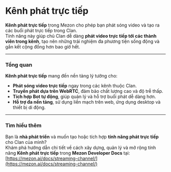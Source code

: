 # Kênh phát trực tiếp

**Kênh phát trực tiếp** trong Mezon cho phép bạn phát sóng video và tạo ra các buổi phát trực tiếp trong Clan.\
Tính năng này giúp chủ Clan dễ dàng **phát video trực tiếp tới các thành viên trong kênh**, tạo nên những trải nghiệm đa phương tiện sống động và gắn kết cộng đồng hơn bao giờ hết.

***

### Tổng quan

**Kênh phát trực tiếp** mang đến nền tảng lý tưởng cho:

* **Phát sóng video trực tiếp** ngay trong các kênh thuộc Clan.
* **Truyền phát dựa trên WebRTC**, đảm bảo chất lượng cao và độ trễ thấp.
* **Tích hợp Bot tự động**, giúp quản lý và hỗ trợ buổi phát dễ dàng hơn.
* **Hỗ trợ đa nền tảng**, sử dụng liền mạch trên web, ứng dụng desktop và thiết bị di động.

***

### Tìm hiểu thêm

Bạn là **nhà phát triển** và muốn tạo hoặc tích hợp **tính năng phát trực tiếp** cho Clan của mình?\
Khám phá hướng dẫn chi tiết về cách xây dựng, quản lý và mở rộng tính năng **Kênh phát trực tiếp** trong **Mezon Developer Docs** tại: [https://mezon.ai/docs/streaming-channel/](https://mezon.ai/docs/streaming-channel/)
